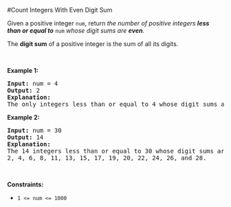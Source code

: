 #Count Integers With Even Digit Sum
<p>Given a positive integer <code>num</code>, return <em>the number of positive integers <strong>less than or equal to</strong></em> <code>num</code> <em>whose digit sums are <strong>even</strong></em>.</p>
<p>The <strong>digit sum</strong> of a positive integer is the sum of all its digits.</p>
<p> </p>
<p><strong class="example">Example 1:</strong></p>
<pre><strong>Input:</strong> num = 4
<strong>Output:</strong> 2
<strong>Explanation:</strong>
The only integers less than or equal to 4 whose digit sums are even are 2 and 4.    
</pre>
<p><strong class="example">Example 2:</strong></p>
<pre><strong>Input:</strong> num = 30
<strong>Output:</strong> 14
<strong>Explanation:</strong>
The 14 integers less than or equal to 30 whose digit sums are even are
2, 4, 6, 8, 11, 13, 15, 17, 19, 20, 22, 24, 26, and 28.
</pre>
<p> </p>
<p><strong>Constraints:</strong></p>
<ul>
<li><code>1 &lt;= num &lt;= 1000</code></li>
</ul>
